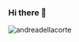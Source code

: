 ### Hi there 👋

<p align="left"> <img src="https://komarev.com/ghpvc/?username=andreadellacorte" alt="andreadellacorte" /> </p>

<!--
**andreadellacorte/andreadellacorte** is a ✨ _special_ ✨ repository because its `README.md` (this file) appears on your GitHub profile.

Here are some ideas to get you started:

- 🔭 I’m currently working on ...
- 🌱 I’m currently learning ...
- 👯 I’m looking to collaborate on ...
- 🤔 I’m looking for help with ...
- 💬 Ask me about ...
- 📫 How to reach me: ...
- 😄 Pronouns: ...
- ⚡ Fun fact: ...
-->
